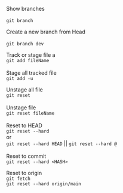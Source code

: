 Show branches  
\
`git branch`

Create a new branch from Head  
\
`git branch dev`

Track or stage file a \
`git add fileName`  
\
Stage all tracked file
\
`git add -u`

Unstage all file  
`git reset`  
\
Unstage file  
`git reset fileName`  
\
Reset to HEAD   
`git reset --hard`  
or  
`git reset --hard HEAD`  || `git reset --hard @`  
\
Reset to commit   
`git reset --hard <HASH>` 

Reset to origin  
`git fetch`  
`git reset --hard origin/main`  


